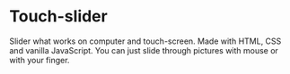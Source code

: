 # Touch-slider

Slider what works on computer and touch-screen. Made with HTML, CSS and vanilla JavaScript. You can just slide through pictures with mouse or with your finger.

